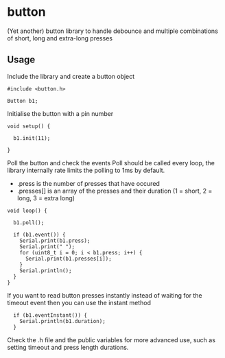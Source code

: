 # button
(Yet another) button library to handle debounce and multiple combinations of short, long and extra-long presses

## Usage


Include the library and create a button object
```
#include <button.h>

Button b1;
```


Initialise the button with a pin number
```
void setup() {

  b1.init(11);

}
```


Poll the button and check the events
Poll should be called every loop, the library internally rate limits the polling to 1ms by default.
* .press is the number of presses that have occured
* .presses[] is an array of the presses and their duration (1 = short, 2 = long, 3 = extra long)
```
void loop() {

  b1.poll();

  if (b1.event()) {
    Serial.print(b1.press);
    Serial.print(" ");
    for (uint8_t i = 0; i < b1.press; i++) {
      Serial.print(b1.presses[i]);
    }
    Serial.println();
  }
}
```


If you want to read button presses instantly instead of waiting for the timeout event then you can use the instant method
```
  if (b1.eventInstant()) {
    Serial.println(b1.duration);
  }
```

Check the .h file and the public variables for more advanced use, such as setting timeout and press length durations.
